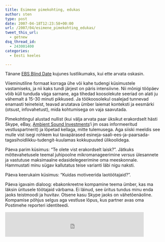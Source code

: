 ```yaml
---
title: Esimene pimekohting, edukas
author: sten
type: post
date: 2007-04-18T12:23:58+00:00
url: /2007/04/esimene_pimekohting_edukas/
tweet_this_url:
  - getnew
dsq_thread_id:
  - 243001400
categories:
  - Eesti keeles

---
```

Tänane [EBS Blind Date][1] kujunes lustlikumaks, kui ette arvata oskasin.

Viieminutiline formaat korraga ühe või kahe tudengi küsimustele vastamiseks, ja nii kaks tundi järjest on päris intensiivne. Nii mõnigi tööpäev võib küll tunduda väga sarnane, aga tihedad koosolekute seeriad on alati ju vähemalt á 15-30 minuti pikkused. Ja töökoosolekul osalejad tunnevad enamasti teineteist, teavad arutatava ümber laiemat konteksti ja eesmärki (otsust, infovahetust), mida kohtumisega on vaja saavutada.

Pimekohtingul alustad nullist (kui välja arvata paar üksikut erakordselt hästi Skype, eBay, [Ambient Sound Investments][2]&#8216;i jm osas informeeritud vestluspartnerit) ja lõpetad kellaga, mitte tulemusega. Aga siiski meeldis see mulle vist isegi rohkem kui tavapärased esineja-saali-ees-ja-paarsada-tagasihoidlikku-tudengit-kuulamas kokkupuuted ülikoolidega.

Päeva parim küsimus: &#8220;Te olete vist erakordselt laisk?&#8221;. Jätkuks mõttevahetusele teemal juhipoolne mikromanageerimine _versus_ ülesannete ja vastutuse maksimaalne edasidelegeerimine oma meeskonnale. Hammustati minu sügav kallutatus teise varianti läbi nigu naksti.

Päeva keerukaim küsimus: &#8220;Kuidas motiveerida laotöötajaid?&#8221;.

Päeva igavaim dialoog: ebakonkreetne kompamine teema ümber, kas ma läksin üritusele töötajaid värbama. Ei läinud, see üritus tundus minu enda jaoks teistmoodi ja huvitav. Otsene kasu Skype jaoks on vähetõenäoline. Kompamise põhjus selgus aga vestluse lõpus, kus partner avas oma Postimehe reporteri identiteedi.

<iframe src="http://www.facebook.com/plugins/like.php?href=http%3A%2F%2Fsten.tamkivi.com%2F2007%2F04%2Fesimene_pimekohting_edukas%2F&layout=standard&show_faces=true&width=450&action=like&colorscheme=light&height=80" scrolling="no" frameborder="0" style="border:none; overflow:hidden; width:450px; height:80px;" allowTransparency="true"></iframe>

 [1]: http://www.ebs.ee/index.php?id=3603
 [2]: http://www.asi.ee